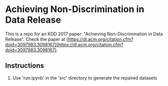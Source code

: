 # Achieving Non-Discrimination in Data Release

This is a repo for an KDD 2017 paper: "Achieving Non-Discrimination in Data Release". Check the paper at [https://dl.acm.org/citation.cfm?doid=3097983.3098167](https://dl.acm.org/citation.cfm?doid=3097983.3098167).

## Instructions

1. Use 'run.ipynb' in the 'src' directory to generate the repaired datasets